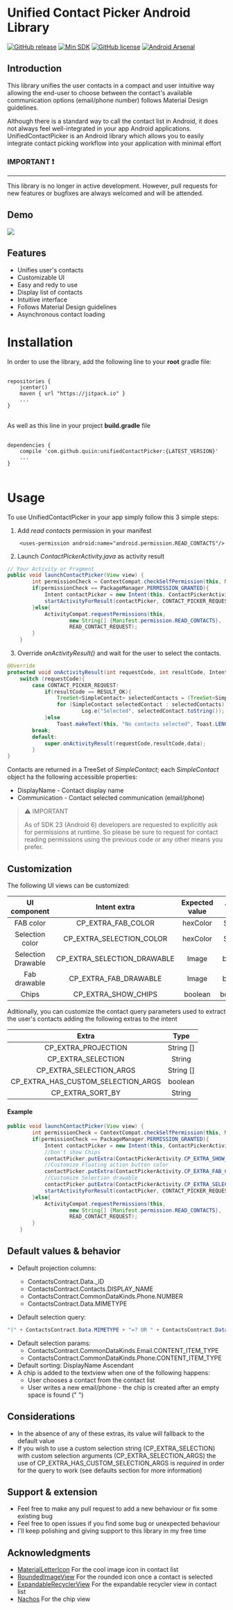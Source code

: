 # Unified Contact Picker Android Library

[![GitHub release](https://img.shields.io/github/release/quiin/UnifiedContactPicker.svg)](https://github.com/quiin/UnifiedContactPicker/releases/latest)  [![Min SDK](https://img.shields.io/badge/minSDK-15-brightgreen.svg)](https://developer.android.com/about/dashboards/index.html)  [![GitHub license](https://img.shields.io/badge/license-Apache%202-orange.svg)](https://raw.githubusercontent.com/quiin/UnifiedContactPicker/master/LICENSE)
[![Android Arsenal](https://img.shields.io/badge/Android%20Arsenal-Unified%20Contact%20Picker-brightgreen.svg?style=flat)](https://android-arsenal.com/details/1/5158) 

## Introduction

This library unifies the user contacts in a compact and user intuitive way allowing the end-user to choose between the contact's available communication options (email/phone number) follows Material Design guidelines.

Although there is a standard way to call the contact list in Android, it does not always feel well-integrated in your app
Android applications.
UnifiedContactPicker is an Android library which allows you to easily integrate contact picking workflow into your application with minimal effort

### IMPORTANT :exclamation:
---
This library is no longer in active development. However, pull requests for new features or bugfixes are always welcomed and will be attended.

## Demo
![](https://media.giphy.com/media/26xBtXCT49aFwPmCI/source.gif)

## Features

* Unifies user's contacts
* Customizable UI
* Easy and redy to use
* Display list of contacts
* Intuitive interface
* Follows Material Design guidelines
* Asynchronous contact loading


# Installation

In order to use the library, add the following line to your **root** gradle file:
<pre> <code>
repositories {
    jcenter()
    maven { url "https://jitpack.io" }
    ...
}
</code> </pre>

As well as this line in your project **build.gradle** file
<pre> <code>
dependencies {
    compile 'com.github.quiin:unifiedContactPicker:{LATEST_VERSION}'
    ...
}
</code> </pre>

# Usage

To use UnifiedContactPicker in your app simply follow this 3 simple steps:

1. Add _read contacts_ permission in your manifest

```
    <uses-permission android:name="android.permission.READ_CONTACTS"/>
```

2. Launch _ContactPickerActivity.java_ as activity result

```java
// Your Activity or Fragment
public void launchContactPicker(View view) {
        int permissionCheck = ContextCompat.checkSelfPermission(this, Manifest.permission.READ_CONTACTS);
        if(permissionCheck == PackageManager.PERMISSION_GRANTED){
            Intent contactPicker = new Intent(this, ContactPickerActivity.class);
            startActivityForResult(contactPicker, CONTACT_PICKER_REQUEST);
        }else{
            ActivityCompat.requestPermissions(this,
                    new String[] {Manifest.permission.READ_CONTACTS},
                    READ_CONTACT_REQUEST);
        }
    }

```

3. Override _onActivityResult()_  and wait for the user to select the contacts.

```java
@Override
protected void onActivityResult(int requestCode, int resultCode, Intent data) {
    switch (requestCode){
        case CONTACT_PICKER_REQUEST:
            if(resultCode == RESULT_OK){
                TreeSet<SimpleContact> selectedContacts = (TreeSet<SimpleContact>)data.getSerializableExtra(ContactPickerActivity.CP_SELECTED_CONTACTS);
                for (SimpleContact selectedContact : selectedContacts)
                        Log.e("Selected", selectedContact.toString());
            }else
                Toast.makeText(this, "No contacts selected", Toast.LENGTH_LONG).show();
        break;
        default:
            super.onActivityResult(requestCode,resultCode,data);
        }
}

```

Contacts are returned in a TreeSet of *SimpleContact*; each *SimpleContact* object ha the following accessible properties:

* DisplayName - Contact display name
* Communication - Contact selected communication (email/phone)

> :warning:  IMPORTANT
>
>  As of SDK 23 (Android 6) developers are requested to explicitly ask for permissions at runtime. So please be sure to request for contact reading permissions using the previous code or any other means you prefer.


## Customization

The following UI views can be customized:

| UI component           |       Intent extra        | Expected value |  Type   | Sugestion |
|:----------------------:|:-------------------------:|:--------------:|:-------:|:---------:|
| FAB color              | CP_EXTRA_FAB_COLOR        | hexColor       | String  |       -   |
| Selection color        | CP_EXTRA_SELECTION_COLOR  | hexColor       | String  |       -   |
| Selection Drawable     |CP_EXTRA_SELECTION_DRAWABLE| Image          | byte [] |use PickerUtils.sendDrawable()|
| Fab drawable           | CP_EXTRA_FAB_DRAWABLE     | Image          | byte [] |use PickerUtils.sendDrawable()|
| Chips                  | CP_EXTRA_SHOW_CHIPS       | boolean        | boolean |       -   |


Aditionally, you can customize the contact query parameters used to extract the user's contacts adding the following extras to the intent

| Extra                             |   Type    |
|:---------------------------------:|:---------:|
|CP_EXTRA_PROJECTION                | String [] |
|CP_EXTRA_SELECTION                 | String    |
|CP_EXTRA_SELECTION_ARGS            | String [] |
|CP_EXTRA_HAS_CUSTOM_SELECTION_ARGS | boolean   |
|CP_EXTRA_SORT_BY                   | String    |

#### Example
```java
public void launchContactPicker(View view) {
        int permissionCheck = ContextCompat.checkSelfPermission(this, Manifest.permission.READ_CONTACTS);
        if(permissionCheck == PackageManager.PERMISSION_GRANTED){
            Intent contactPicker = new Intent(this, ContactPickerActivity.class);
            //Don't show Chips
            contactPicker.putExtra(ContactPickerActivity.CP_EXTRA_SHOW_CHIPS, false);
            //Customize Floating action button color
            contactPicker.putExtra(ContactPickerActivity.CP_EXTRA_FAB_COLOR, "#FFF722");
            //Customize Selection drawable
            contactPicker.putExtra(ContactPickerActivity.CP_EXTRA_SELECTION_DRAWABLE, PickerUtils.sendDrawable(getResources(),R.drawable.my_drawable));
            startActivityForResult(contactPicker, CONTACT_PICKER_REQUEST);
        }else{
            ActivityCompat.requestPermissions(this,
                    new String[] {Manifest.permission.READ_CONTACTS},
                    READ_CONTACT_REQUEST);
        }
    }
```

## Default values & behavior

* Default projection columns:
  * ContactsContract.Data._ID
  * ContactsContract.Contacts.DISPLAY_NAME
  * ContactsContract.CommonDataKinds.Phone.NUMBER
  * ContactsContract.Data.MIMETYPE

* Default selection query:
```java
"(" + ContactsContract.Data.MIMETYPE + "=? OR " + ContactsContract.Data.MIMETYPE + "=?)"
```
* Default selection params:
  * ContactsContract.CommonDataKinds.Email.CONTENT_ITEM_TYPE
  * ContactsContract.CommonDataKinds.Phone.CONTENT_ITEM_TYPE
* Default sorting: DisplayName Ascendant
* A chip is added to the textview when one of the following happens:
  * User chooses a contact from the contact list
  * User writes a new email/phone - the chip is created after an empty space is found (" ")

## Considerations
* In the absence of any of these extras, its value will fallback to the default value
* If you wish to use a custom selection string (CP_EXTRA_SELECTION) with custom selection arguments (CP_EXTRA_SELECTION_ARGS) the use of CP_EXTRA_HAS_CUSTOM_SELECTION_ARGS is _required_ in order for the query to work (see defaults section for more information)


## Support & extension
- Feel free to make any pull request to add a new behaviour or fix some existing bug
- Feel free to open issues if you find some bug or unexpected behaviour
- I'll keep polishing and giving support to this library in my free time

## Acknowledgments

 * [MaterialLetterIcon](https://github.com/IvBaranov/MaterialLetterIcon) For the cool image icon in contact list
 * [RoundedImageView](https://github.com/vinc3m1/RoundedImageView) For the rounded icon once a contact is selected
 * [ExpandableRecyclerView](https://github.com/bignerdranch/expandable-recycler-view) For the expandable recycler view in contact list
 * [Nachos](https://github.com/hootsuite/nachos) For the chip view
